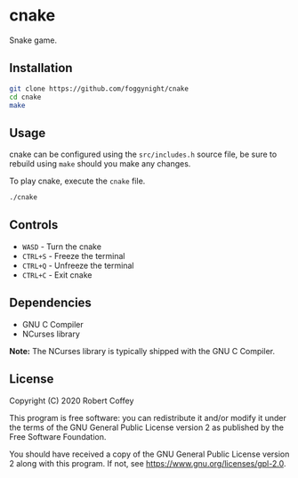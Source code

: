 # cnake

Snake game.

## Installation

```bash
git clone https://github.com/foggynight/cnake
cd cnake
make
```

## Usage

cnake can be configured using the `src/includes.h` source file, be sure to
rebuild using `make` should you make any changes.

To play cnake, execute the `cnake` file.
```bash
./cnake
```

## Controls

- `WASD` - Turn the cnake
- `CTRL+S` - Freeze the terminal
- `CTRL+Q` - Unfreeze the terminal
- `CTRL+C` - Exit cnake

## Dependencies

- GNU C Compiler
- NCurses library

**Note:** The NCurses library is typically shipped with the GNU C Compiler.

## License

Copyright (C) 2020 Robert Coffey

This program is free software: you can redistribute it and/or modify it under
the terms of the GNU General Public License version 2 as published by the Free
Software Foundation.

You should have received a copy of the GNU General Public License version 2
along with this program. If not, see <https://www.gnu.org/licenses/gpl-2.0>.
